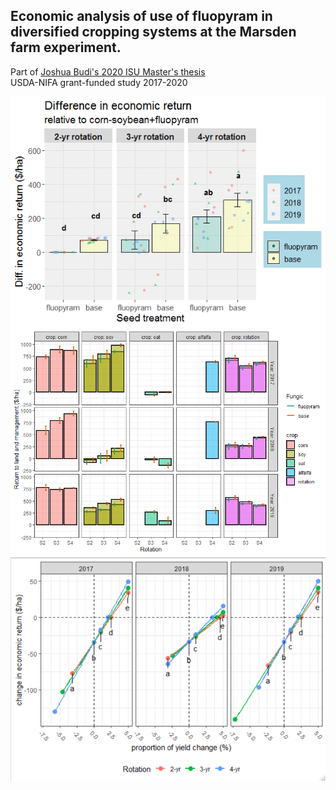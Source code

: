 ## Economic analysis of use of fluopyram in diversified cropping systems at the Marsden farm experiment.

Part of [Joshua Budi's 2020 ISU Master's thesis](https://lib.dr.iastate.edu/etd/18058/)  
USDA-NIFA grant-funded study 2017-2020

![economicreturncomparisons](https://github.com/joeybudi/fluopyramecon/blob/master/convs2%20vs%20the%20rest.png)
![wholefarmrotation](https://github.com/joeybudi/fluopyramecon/blob/master/whole%20farm%20plot.png)
![sensitivitymod](https://github.com/joeybudi/fluopyramecon/blob/master/sensitivity%20model.png)
